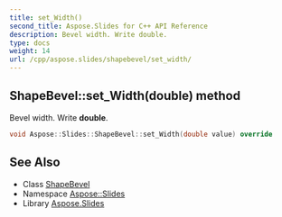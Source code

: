 ```yaml
---
title: set_Width()
second_title: Aspose.Slides for C++ API Reference
description: Bevel width. Write double.
type: docs
weight: 14
url: /cpp/aspose.slides/shapebevel/set_width/
---
```

## ShapeBevel::set_Width(double) method


Bevel width. Write **double**.

```cpp
void Aspose::Slides::ShapeBevel::set_Width(double value) override
```

## See Also

* Class [ShapeBevel](./)
* Namespace [Aspose::Slides](../)
* Library [Aspose.Slides](../../)